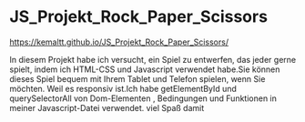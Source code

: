 # JS_Projekt_Rock_Paper_Scissors

https://kemaltt.github.io/JS_Projekt_Rock_Paper_Scissors/

In diesem Projekt habe ich versucht, ein Spiel zu entwerfen, das jeder gerne spielt, indem ich HTML-CSS und Javascript verwendet habe.Sie können dieses Spiel bequem mit Ihrem Tablet und Telefon spielen, wenn Sie möchten. Weil es responsiv ist.Ich habe getElementById und querySelectorAll von Dom-Elementen , Bedingungen und Funktionen in meiner Javascript-Datei verwendet.
viel Spaß damit
